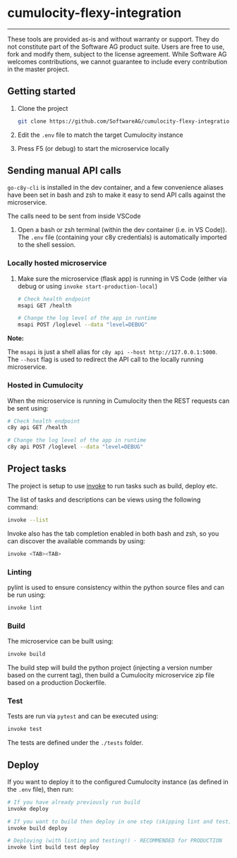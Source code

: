 # cumulocity-flexy-integration

------------------------------
  
These tools are provided as-is and without warranty or support. They do not constitute part of the Software AG product suite. Users are free to use, fork and modify them, subject to the license agreement. While Software AG welcomes contributions, we cannot guarantee to include every contribution in the master project.

## Getting started

1. Clone the project

    ```sh
    git clone https://github.com/SoftwareAG/cumulocity-flexy-integration.git
    ```

2. Edit the `.env` file to match the target Cumulocity instance

3. Press F5 (or debug) to start the microservice locally

## Sending manual API calls

`go-c8y-cli` is installed in the dev container, and a few convenience aliases have been set in bash and zsh to make it easy to send API calls against the microservice.

The calls need to be sent from inside VSCode 

1. Open a bash or zsh terminal (within the dev container (i.e. in VS Code)). The `.env` file (containing your c8y credentials) is automatically imported to the shell session.

### Locally hosted microservice

1. Make sure the microservice (flask app) is running in VS Code (either via debug or using `invoke start-production-local`)

    ```bash
    # Check health endpoint
    msapi GET /health

    # Change the log level of the app in runtime
    msapi POST /loglevel --data "level=DEBUG"
    ```

**Note:**

The `msapi` is just a shell alias for `c8y api --host http://127.0.0.1:5000`. The `--host` flag is used to redirect the API call to the locally running microservice.

### Hosted in Cumulocity

When the microservice is running in Cumulocity then the REST requests can be sent using:

```bash
# Check health endpoint
c8y api GET /health

# Change the log level of the app in runtime
c8y api POST /loglevel --data "level=DEBUG"
```

## Project tasks

The project is setup to use [invoke](http://www.pyinvoke.org/) to run tasks such as build, deploy etc.

The list of tasks and descriptions can be views using the following command: 

```sh
invoke --list
```

Invoke also has the tab completion enabled in both bash and zsh, so you can discover the available commands by using:

```sh
invoke <TAB><TAB>
```

### Linting

pylint is used to ensure consistency within the python source files and can be run using:

```sh
invoke lint
```

### Build

The microservice can be built using:

```sh
invoke build
```

The build step will build the python project (injecting a version number based on the current tag), then build a Cumulocity microservice zip file based on a production Dockerfile.

### Test

Tests are run via `pytest` and can be executed using:

```sh
invoke test
```

The tests are defined under the `./tests` folder.

## Deploy

If you want to deploy it to the configured Cumulocity instance (as defined in the `.env` file), then run:

```sh
# If you have already previously run build
invoke deploy

# If you want to build then deploy in one step (skipping lint and test) - FOR DEV ONLY!
invoke build deploy

# Deploying (with linting and testing!) - RECOMMENDED for PRODUCTION
invoke lint build test deploy
```

